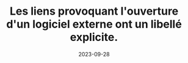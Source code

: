 ---
N: '139'
Rubrique: Liens
title: Les liens provoquant l'ouverture d'un logiciel externe ont un libellé  explicite. 
detail: Les liens provoquant l'ouverture d'un logiciel externe ont un libellé explicite. 
categories: [" Liens"]
agrege: O4139-E046
opquast: '4 139'
indiceebook: '46'
description: "Règle n° 046"
weight:  046
actif: '1'
layout: rules
date: 2023-09-28
tags: ["", ""]
objectif: ["", ""]
Meo: ""
Controle: ""
Auteur: ""
---